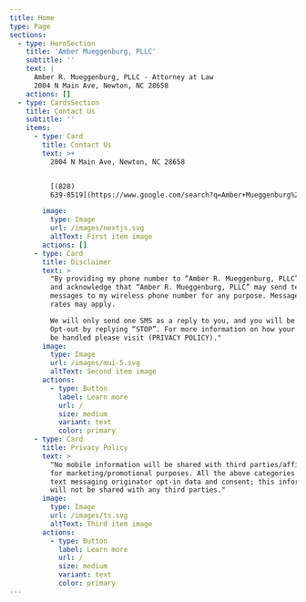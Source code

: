 ```yaml
---
title: Home
type: Page
sections:
  - type: HeroSection
    title: 'Amber Mueggenburg, PLLC'
    subtitle: ''
    text: |
      Amber R. Mueggenburg, PLLC - Attorney at Law
      2004 N Main Ave, Newton, NC 28658
    actions: []
  - type: CardsSection
    title: Contact Us
    subtitle: ''
    items:
      - type: Card
        title: Contact Us
        text: >+
          2004 N Main Ave, Newton, NC 28658


          [(828)
          639-8519](https://www.google.com/search?q=Amber+Mueggenburg%2C+PLLC\&rlz=1C1UEAD_enUS1131US1131\&oq=Amber+Mueggenburg%2C+PLLC\&gs_lcrp=EgZjaHJvbWUyBggAEEUYOTIKCAEQABiABBiiBDIKCAIQABiiBBiJBTIKCAMQABiABBiiBDIKCAQQABiiBBiJBTIGCAUQRRg9MgYIBhBFGDzSAQcyODJqMGo3qAIAsAIA\&sourceid=chrome\&ie=UTF-8#)

        image:
          type: Image
          url: /images/nextjs.svg
          altText: First item image
        actions: []
      - type: Card
        title: Disclaimer
        text: >
          "By providing my phone number to “Amber R. Mueggenburg, PLLC”, I agree
          and acknowledge that “Amber R. Mueggenburg, PLLC” may send text
          messages to my wireless phone number for any purpose. Message and data
          rates may apply.

          We will only send one SMS as a reply to you, and you will be able to
          Opt-out by replying “STOP”. For more information on how your data will
          be handled please visit (PRIVACY POLICY)."
        image:
          type: Image
          url: /images/mui-5.svg
          altText: Second item image
        actions:
          - type: Button
            label: Learn more
            url: /
            size: medium
            variant: text
            color: primary
      - type: Card
        title: Privacy Policy
        text: >
          "No mobile information will be shared with third parties/affiliates
          for marketing/promotional purposes. All the above categories exclude
          text messaging originator opt-in data and consent; this information
          will not be shared with any third parties."
        image:
          type: Image
          url: /images/ts.svg
          altText: Third item image
        actions:
          - type: Button
            label: Learn more
            url: /
            size: medium
            variant: text
            color: primary
---
```

